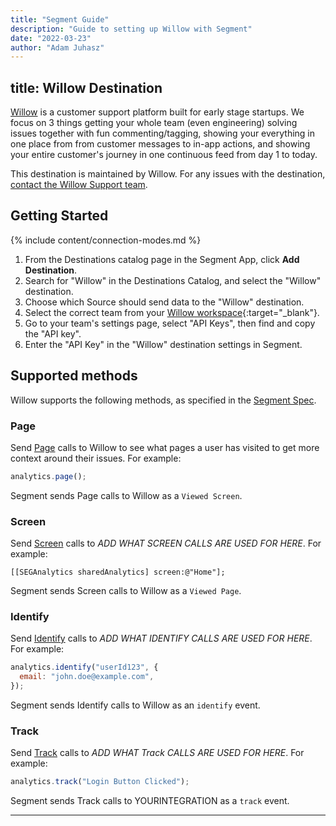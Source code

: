```yaml
---
title: "Segment Guide"
description: "Guide to setting up Willow with Segment"
date: "2022-03-23"
author: "Adam Juhasz"
---
```


## title: Willow Destination

[Willow](https://heywillow.io/?utm_source=segmentio&utm_medium=docs&utm_campaign=partners) is a customer support platform built for early stage startups. We focus on 3 things getting your whole team (even engineering) solving issues together with fun commenting/tagging, showing your everything in one place from from customer messages to in-app actions, and showing your entire customer's journey in one continuous feed from day 1 to today.

This destination is maintained by Willow. For any issues with the destination, [contact the Willow Support team](mailto:help@heywillow.io).

## Getting Started

{% include content/connection-modes.md %}

1. From the Destinations catalog page in the Segment App, click **Add Destination**.
2. Search for "Willow" in the Destinations Catalog, and select the "Willow" destination.
3. Choose which Source should send data to the "Willow" destination.
4. Select the correct team from your [Willow workspace](https://heywillow.io/a/workspace){:target="\_blank"}.
5. Go to your team's settings page, select "API Keys", then find and copy the "API key".
6. Enter the "API Key" in the "Willow" destination settings in Segment.

## Supported methods

Willow supports the following methods, as specified in the [Segment Spec](/docs/connections/spec).

### Page

Send [Page](/docs/connections/spec/page) calls to Willow to see what pages a user has visited to get more context around their issues. For example:

```js
analytics.page();
```

Segment sends Page calls to Willow as a `Viewed Screen`.

### Screen

Send [Screen](/docs/connections/spec/screen) calls to _ADD WHAT SCREEN CALLS ARE USED FOR HERE_. For example:

```obj-c
[[SEGAnalytics sharedAnalytics] screen:@"Home"];
```

Segment sends Screen calls to Willow as a `Viewed Page`.

### Identify

Send [Identify](/docs/connections/spec/identify) calls to _ADD WHAT IDENTIFY CALLS ARE USED FOR HERE_. For example:

```js
analytics.identify("userId123", {
  email: "john.doe@example.com",
});
```

Segment sends Identify calls to Willow as an `identify` event.

### Track

Send [Track](/docs/connections/spec/track) calls to _ADD WHAT Track CALLS ARE USED FOR HERE_. For example:

```js
analytics.track("Login Button Clicked");
```

Segment sends Track calls to YOURINTEGRATION as a `track` event.

---
